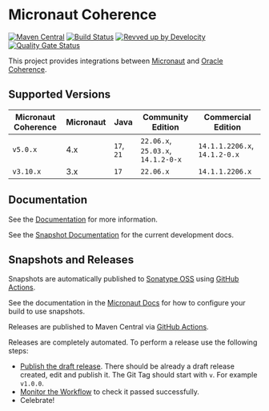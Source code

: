 # Micronaut Coherence

[![Maven Central](https://img.shields.io/maven-central/v/io.micronaut.coherence/micronaut-coherence.svg?label=Maven%20Central)](https://search.maven.org/search?q=g:%22io.micronaut.coherence%22%20AND%20a:%22micronaut-coherence%22)
[![Build Status](https://github.com/micronaut-projects/micronaut-coherence/workflows/Java%20CI/badge.svg)](https://github.com/micronaut-projects/micronaut-coherence/actions)
[![Revved up by Develocity](https://img.shields.io/badge/Revved%20up%20by-Develocity-06A0CE?logo=Gradle&labelColor=02303A)](https://ge.micronaut.io/scans)
[![Quality Gate Status](https://sonarcloud.io/api/project_badges/measure?project=micronaut-projects_micronaut-coherence&metric=alert_status)](https://sonarcloud.io/project/overview?id=micronaut-projects_micronaut-coherence)

This project provides integrations between [Micronaut](http://micronaut.io) and [Oracle Coherence](https://coherence.community).

## Supported Versions

| Micronaut Coherence | Micronaut | Java       | Community Edition                  | Commercial Edition            |
|---------------------|-----------|------------|------------------------------------|-------------------------------|
| `v5.0.x`            | 4.x       | `17`, `21` | `22.06.x`, `25.03.x`, `14.1.2-0-x` | `14.1.1.2206.x`, `14.1.2-0.x` |
| `v3.10.x`           | 3.x       | `17`       | `22.06.x`                          | `14.1.1.2206.x`               |

## Documentation

See the [Documentation](https://micronaut-projects.github.io/micronaut-coherence/latest/guide/) for more information.

See the [Snapshot Documentation](https://micronaut-projects.github.io/micronaut-coherence/snapshot/guide/) for the current development docs.

## Snapshots and Releases

Snapshots are automatically published to [Sonatype OSS]("https://s01.oss.sonatype.org/content/repositories/snapshots/") using [GitHub Actions](https://github.com/micronaut-projects/micronaut-coherence/actions).

See the documentation in the [Micronaut Docs](https://docs.micronaut.io/latest/guide/#usingsnapshots) for how to configure your build to use snapshots.

Releases are published to Maven Central via [GitHub Actions](https://github.com/micronaut-projects/micronaut-coherence/actions).

Releases are completely automated. To perform a release use the following steps:

* [Publish the draft release](https://github.com/micronaut-projects/micronaut-coherence/releases). There should be already a draft release created, edit and publish it. The Git Tag should start with `v`. For example `v1.0.0`.
* [Monitor the Workflow](https://github.com/micronaut-projects/micronaut-coherence/actions?query=workflow%3ARelease) to check it passed successfully.
* Celebrate!
